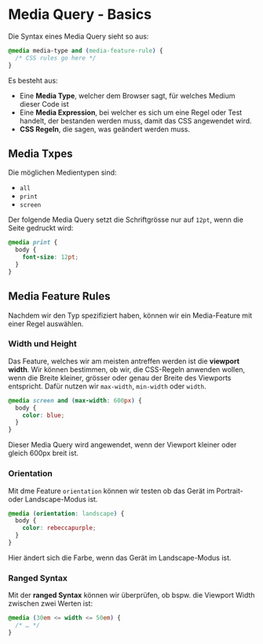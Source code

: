 # Media Query - Basics

Die Syntax eines Media Query sieht so aus:

````CSS
@media media-type and (media-feature-rule) {
  /* CSS rules go here */
}
````

Es besteht aus:

- Eine **Media Type**, welcher dem Browser sagt, für welches Medium dieser Code ist
- Eine **Media Expression**, bei welcher es sich um eine Regel oder Test handelt, der bestanden werden muss, damit das CSS angewendet wird.
- **CSS Regeln**, die sagen, was geändert werden muss.

## Media Txpes

Die möglichen Medientypen sind:

- `all`
- `print`
- `screen`

Der folgende Media Query setzt die Schriftgrösse nur auf `12pt`, wenn die Seite gedruckt wird:

````CSS
@media print {
  body {
    font-size: 12pt;
  }
}
````

## Media Feature Rules

Nachdem wir den Typ spezifiziert haben, können wir ein Media-Feature mit einer Regel auswählen.

### Width und Height

Das Feature, welches wir am meisten antreffen werden ist die **viewport width**. Wir können bestimmen, ob wir, die CSS-Regeln anwenden wollen,
wenn die Breite kleiner, grösser oder genau der Breite des Viewports entspricht. Dafür nutzen wir `max-width`, `min-width` oder `width`.

````CSS
@media screen and (max-width: 600px) {
  body {
    color: blue;
  }
}
````

Dieser Media Query wird angewendet, wenn der Viewport kleiner oder gleich 600px breit ist.

### Orientation

Mit dme Feature `orientation` können wir testen ob das Gerät im Portrait- oder Landscape-Modus ist.

````CSS
@media (orientation: landscape) {
  body {
    color: rebeccapurple;
  }
}
````

Hier ändert sich die Farbe, wenn das Gerät im Landscape-Modus ist.

### Ranged Syntax

Mit der **ranged Syntax** können wir überprüfen, ob bspw. die Viewport Width zwischen zwei Werten ist:

````CSS
@media (30em <= width <= 50em) {
  /* … */
}
````
